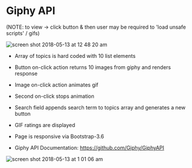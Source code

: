 # Giphy API  

(NOTE: to view -> click button & then user may be required to 'load unsafe scripts' / gifs)

![screen shot 2018-05-13 at 12 48 20 am](https://user-images.githubusercontent.com/34081511/39963946-ae250478-5647-11e8-9383-c6ce21f61608.png)

* Array of topics is hard coded with 10 list elements 
* Button on-click action returns 10 images from giphy and renders response  
* Image on-click action animates gif
* Second on-click stops animation
* Search field appends search term to topics array and generates a new button 


* GIF ratings are displayed
* Page is responsive via Bootstrap-3.6
* Giphy API Documentation: https://github.com/Giphy/GiphyAPI

![screen shot 2018-05-13 at 1 01 06 am](https://user-images.githubusercontent.com/34081511/39964039-3d79a196-5649-11e8-9897-e3c925a1e615.png)

